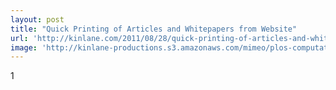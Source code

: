 ```yaml
---
layout: post
title: "Quick Printing of Articles and Whitepapers from Website"
url: 'http://kinlane.com/2011/08/28/quick-printing-of-articles-and-whitepapers-from-website/'
image: 'http://kinlane-productions.s3.amazonaws.com/mimeo/plos-computational-biology.png'
---
```


1